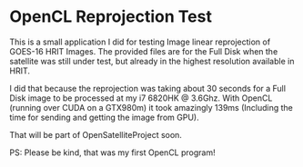 OpenCL Reprojection Test
========================

This is a small application I did for testing Image linear reprojection of GOES-16 HRIT Images.
The provided files are for the Full Disk when the satellite was still under test, but already in the highest resolution available in HRIT.

I did that because the reprojection was taking about 30 seconds for a Full Disk image to be processed at my i7 6820HK @ 3.6Ghz. 
With OpenCL (running over CUDA on a GTX980m) it took amazingly 139ms (Including the time for sending and getting the image from GPU).

That will be part of OpenSatelliteProject soon.

PS: Please be kind, that was my first OpenCL program!
